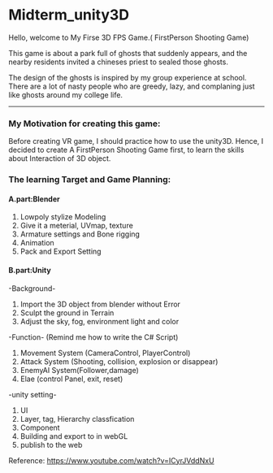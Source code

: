 # Midterm_unity3D
 Hello, welcome to My Firse 3D FPS Game.( FirstPerson Shooting Game)

 This game is about a park full of ghosts that suddenly appears, and the nearby residents  invited a chineses priest to sealed those ghosts. 
 
 The design of the ghosts is inspired by my group experience at school.
 There are a lot of nasty people who are greedy, lazy, and complaning just like ghosts around my college life.

 ----------------------------------------------------------------
### My Motivation for creating this game: 

 Before creating VR game, I should practice how to use the unity3D.
 Hence, I decided to create A FirstPerson Shooting Game first, to learn the skills about Interaction of 3D object.


### The learning Target and Game Planning:
#### A.part:Blender
 1. Lowpoly stylize Modeling
 2. Give it a meterial, UVmap, texture
 3. Armature settings and Bone rigging
 4. Animation
 5. Pack and Export Setting

#### B.part:Unity
 -Background-
 1. Import the 3D object from blender without Error
 2. Sculpt the ground in Terrain
 3. Adjust the sky, fog, environment light and color

 -Function-  (Remind me how to write the C# Script)
 1. Movement System (CameraControl, PlayerControl)
 2. Attack System (Shooting, collision, explosion or disappear)
 3. EnemyAI System(Follower,damage)
 4. Elae (control Panel, exit, reset)

 -unity setting-
 1. UI
 2. Layer, tag, Hierarchy classfication
 3. Component
 4. Building and export to in webGL
 5. publish to the web


Reference:
 https://www.youtube.com/watch?v=ICyrJVddNxU
